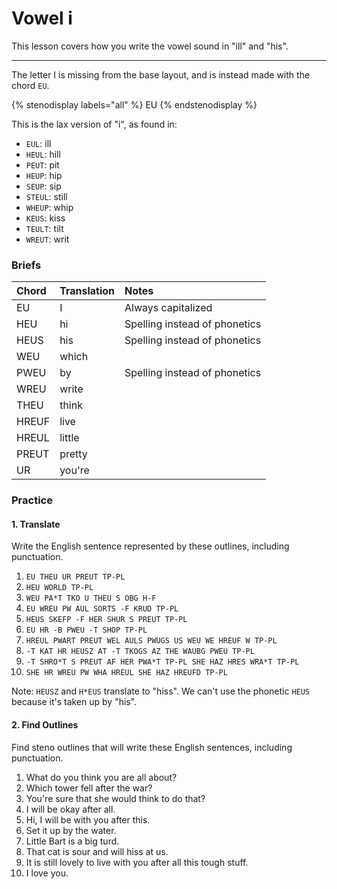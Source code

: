 # Vowel i

This lesson covers how you write the vowel sound in "ill" and "his".

---------

The letter I is missing from the base layout, and is instead made with the chord `EU`.

{% stenodisplay labels="all" %}
EU
{% endstenodisplay %}

This is the lax version of "i", as found in:

* `EUL`: ill
* `HEUL`: hill
* `PEUT`: pit
* `HEUP`: hip
* `SEUP`: sip
* `STEUL`: still
* `WHEUP`: whip
* `KEUS`: kiss
* `TEULT`: tilt
* `WREUT`: writ

### Briefs

| Chord | Translation | Notes                          |
|:------|:------------|:-------------------------------|
| EU    | I           | Always capitalized            |
| HEU   | hi          | Spelling instead of phonetics |
| HEUS  | his         | Spelling instead of phonetics |
| WEU   | which       |                                |
| PWEU  | by          | Spelling instead of phonetics |
| WREU  | write       |                                |
| THEU  | think       |                                |
| HREUF | live        |                                |
| HREUL | little      |                                |
| PREUT | pretty      |                                |
| UR    | you're      |                                |

### Practice

#### 1. Translate

Write the English sentence represented by these outlines, including punctuation.

1. `EU THEU UR PREUT TP-PL`
2. `HEU WORLD TP-PL`
3. `WEU PA*T TKO U THEU S OBG H-F`
4. `EU WREU PW AUL SORTS -F KRUD TP-PL`
5. `HEUS SKEFP -F HER SHUR S PREUT TP-PL`
6. `EU HR -B PWEU -T SHOP TP-PL`
7. `HREUL PWART PREUT WEL AULS PWUGS US WEU WE HREUF W TP-PL`
8. `-T KAT HR HEUSZ AT -T TKOGS AZ THE WAUBG PWEU TP-PL`
9. `-T SHRO*T S PREUT AF HER PWA*T TP-PL SHE HAZ HRES WRA*T TP-PL`
10. `SHE HR WREU PW WHA HREUL SHE HAZ HREUFD TP-PL`

Note: `HEUSZ` and `H*EUS` translate to "hiss". We can't use the phonetic `HEUS` because it's taken up by "his".

#### 2. Find Outlines

Find steno outlines that will write these English sentences, including punctuation.

1. What do you think you are all about?
2. Which tower fell after the war?
3. You're sure that she would think to do that?
4. I will be okay after all.
5. Hi, I will be with you after this.
6. Set it up by the water.
7. Little Bart is a big turd.
8. That cat is sour and will hiss at us.
9. It is still lovely to live with you after all this tough stuff.
10. I love you.
